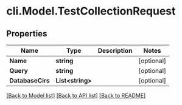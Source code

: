 # cli.Model.TestCollectionRequest

## Properties

Name | Type | Description | Notes
------------ | ------------- | ------------- | -------------
**Name** | **string** |  | [optional] 
**Query** | **string** |  | [optional] 
**DatabaseCirs** | **List&lt;string&gt;** |  | [optional] 

[[Back to Model list]](../README.md#documentation-for-models) [[Back to API list]](../README.md#documentation-for-api-endpoints) [[Back to README]](../README.md)

